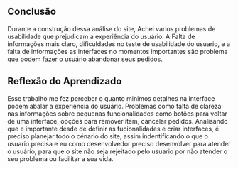 ## Conclusão

Durante a construção dessa análise do site, Achei varios problemas de usabilidade que prejudicam a experiência do usuário. A Falta de informações mais claro, dificuldades no teste de usabilidade do usuario, e a falta de informações as interfaces no momentos importantes são problema que podem fazer o usuário abandonar seus pedidos.

## Reflexão do Aprendizado

Esse trabalho me fez perceber o quanto minimos detalhes na interface podem abalar a experiência do usuário. Problemas como falta de clareza nas informações sobre pequenas funcionalidades como botões para voltar de uma interface, opções para remover item, cancelar pedidos. Analisando que e importante desde de definir as fucionalidades e criar interfaces, é preciso planejar todo o cénario do site, assim indentificando o que o usuario precisa e eu como desenvolvedor preciso desenvolver para atender o usuário, para que o site não seja rejeitado pelo usuario por não atender o seu problema ou facilitar a sua vida.


